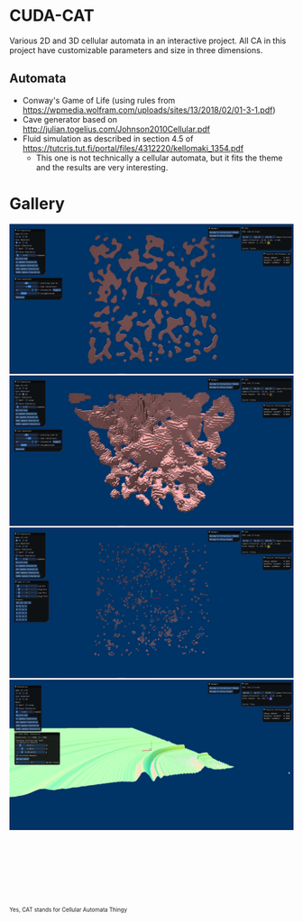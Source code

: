 # CUDA-CAT

Various 2D and 3D cellular automata in an interactive project.
All CA in this project have customizable parameters and size in three dimensions.

## Automata
- Conway's Game of Life (using rules from https://wpmedia.wolfram.com/uploads/sites/13/2018/02/01-3-1.pdf)
- Cave generator based on http://julian.togelius.com/Johnson2010Cellular.pdf
- Fluid simulation as described in section 4.5 of https://tutcris.tut.fi/portal/files/4312220/kellomaki_1354.pdf
  - This one is not technically a cellular automata, but it fits the theme and the results are very interesting.

# Gallery

![2D cave.](https://github.com/JuanDiegoMontoya/CUDA-CAT/blob/master/Images/cave2d.png "2D cave.")
![3D cave.](https://github.com/JuanDiegoMontoya/CUDA-CAT/blob/master/Images/cave3d.png "3D cave.")
![Conway's Game of Life (2D).](https://github.com/JuanDiegoMontoya/CUDA-CAT/blob/master/Images/gol2d.png "Conway's Game of Life (2D).")
![Water simulation.](https://github.com/JuanDiegoMontoya/CUDA-CAT/blob/master/Images/water2.png "Water simulation.")

<br/><br/><br/><br/><br/><br/><br/>
<sup><sup>Yes, CAT stands for Cellular Automata Thingy</sup></sup>
